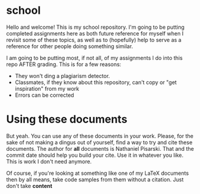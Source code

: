 # school
Hello and welcome! This is my school repository. I'm going to be putting completed assignments here as both future reference for myself when I revisit some of these topics, as well as to (hopefully) help to serve as a reference for other people doing something similar.

I am going to be putting most, if not all, of my assignments I do into this repo AFTER grading. This is for a few reasons:

* They won't ding a plagiarism detector.
* Classmates, if they know about this repository, can't copy or "get inspiration" from my work
* Errors can be corrected

# Using these documents
But yeah. You can use any of these documents in your work. Please, for the sake of not making a dingus out of yourself, find a way to try and cite these documents. The author for **all** documents is Nathaniel Pisarski. That and the commit date should help you build your cite. Use it in whatever you like. This is work I don't need anymore.

Of course, if you're looking at something like one of my LaTeX documents then by all means, take code samples from them without a citation. Just don't take **content**
